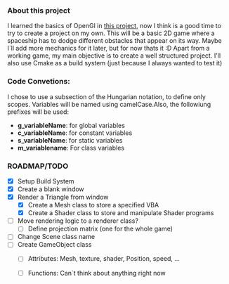 
### About this project

I learned the basics of OpenGl in [this project](https://github.com/h-pina/open-gl), now I think is a good time to try to create a project on my own.
This will be a basic 2D game where a spaceship has to dodge different obstacles that appear on its way. Maybe I`ll add more mechanics for it later, but for now thats it :D
Apart from a working game, my main objective is to create a well structured project. I'll also use Cmake as a build system (just because I always wanted to test it)

### Code Convetions:

I chose to use a subsection of the Hungarian notation, to define only scopes. Variables will be named using camelCase.Also, the followiung prefixes will be used:
- **g_variableName**: for global variables
- **c_variableName**: for constant variables
- **s_variableName**: for static variables
- **m_variablename**: For class variables

### ROADMAP/TODO

- [x] Setup Build System
- [x] Create a blank window
- [x] Render a Triangle from window 
    - [x] Create a Mesh class to store a specified VBA
    - [x] Create a Shader class to store and manipulate Shader programs
- [ ] Move rendering logic to a renderer class?
    - [ ] Define projection matrix (one for the whole game)

- [ ] Change Scene class name
- [ ] Create GameObject class   
    - [ ] Attributes: Mesh, texture, shader, Position, speed, ...
    - [ ] Functions: Can`t think about anything right now 


    
